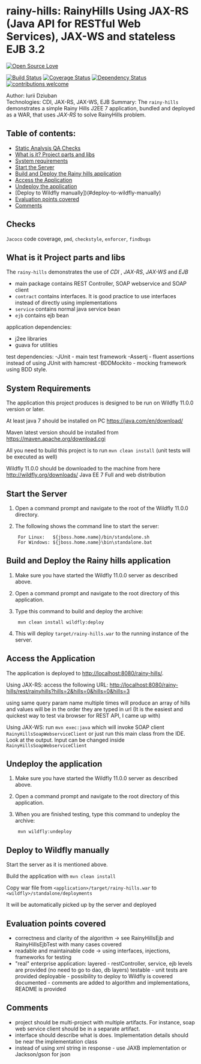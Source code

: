 # rainy-hills: RainyHills Using JAX-RS (Java API for RESTful Web Services), JAX-WS and stateless EJB 3.2

[![Open Source Love](https://badges.frapsoft.com/os/v2/open-source.svg?v=103)](https://github.com/ellerbrock/open-source-badge/)    

[![Build Status](https://travis-ci.org/Iurii-Dziuban/rainy-hills.svg?branch=master)](https://travis-ci.org/Iurii-Dziuban/rainy-hills)
[![Coverage Status](https://coveralls.io/repos/github/Iurii-Dziuban/rainy-hills/badge.svg?branch=master)](https://coveralls.io/github/Iurii-Dziuban/rainy-hills?branch=master)
[![Dependency Status](https://www.versioneye.com/user/projects/5a11b2b10fb24f2a6d408632/badge.svg?style=flat-square)](https://www.versioneye.com/user/projects/5a11b2b10fb24f2a6d408632)
[![contributions welcome](https://img.shields.io/badge/contributions-welcome-brightgreen.svg?style=flat)](https://github.com/Iurii-Dziuban/rainy-hills/issues)

Author: Iurii Dziuban  
Technologies: CDI, JAX-RS, JAX-WS, EJB
Summary: The `rainy-hills` demonstrates a simple Rainy Hills J2EE 7 application, 
bundled and deployed as a WAR, that uses *JAX-RS* to solve RainyHills problem.    

## Table of contents:
 * [Static Analysis QA Checks](#checks)
 * [What is it? Project parts and libs](#what-is-it-project-parts-and-libs)
 * [System requirements](#system-requirements)
 * [Start the Server](#start-the-server)
 * [Build and Deploy the Rainy hills application](#build-and-deploy-the-rainy-hills-application)
 * [Access the Application](#access-the-application)
 * [Undeploy the application](#undeploy-the-application)
 * [Deploy to Wildfly manually])(#deploy-to-wildfly-manually)
 * [Evaluation points covered](#evaluation-points-covered)
 * [Comments](#comments)
 
## Checks
`Jacoco` code coverage, `pmd`, `checkstyle`, `enforcer`, `findbugs`

## What is it Project parts and libs

The `rainy-hills` demonstrates the use of *CDI* , *JAX-RS*, *JAX-WS* and *EJB*

- main package contains REST Controller, SOAP webservice and SOAP client
- `contract` contains interfaces. It is good practice to use interfaces instead of directly using implementations
- `service` contains normal java service bean
- `ejb` contains ejb bean

application dependencies:

- j2ee libraries
- guava for utilities

test dependencies:
-JUnit - main test framework
-Assertj - fluent assertions instead of using JUnit with hamcrest
-BDDMockito - mocking framework using BDD style.

## System Requirements

The application this project produces is designed to be run on Wildfly 11.0.0 version or later.

At least java 7 should be installed on PC <https://java.com/en/download/>

Maven latest version should be installed from <https://maven.apache.org/download.cgi>

All you need to build this project is to run `mvn clean install` (unit tests will be executed as well)

Wildfly 11.0.0 should be downloaded to the machine from here <http://wildfly.org/downloads/> Java EE 7 Full and web distribution 

## Start the Server

1. Open a command prompt and navigate to the root of the Wildfly 11.0.0 directory.
2. The following shows the command line to start the server:

        For Linux:   ${jboss.home.name}/bin/standalone.sh
        For Windows: ${jboss.home.name}\bin\standalone.bat


## Build and Deploy the Rainy hills application

1. Make sure you have started the Wildfly 11.0.0 server as described above.
2. Open a command prompt and navigate to the root directory of this application.
3. Type this command to build and deploy the archive:

        mvn clean install wildfly:deploy

4. This will deploy `target/rainy-hills.war` to the running instance of the server.


## Access the Application

The application is deployed to <http://localhost:8080/rainy-hills/>.

Using JAX-RS: access the following URL: <http://localhost:8080/rainy-hills/rest/rainyhills?hills=2&hills=0&hills=0&hills=3>

using same query param name multiple times will produce an array of hills and values will be in the order they are typed in url
(It is the easiest and quickest way to test via browser for REST API, I came up with)

Using JAX-WS: run `mvn exec:java` which will invoke SOAP client `RainyHillsSoapWebserviceClient` 
or just run this main class from the IDE. Look at the output. Input can be changed inside `RainyHillsSoapWebserviceClient` 

## Undeploy the application

1. Make sure you have started the Wildfly 11.0.0 server as described above.
2. Open a command prompt and navigate to the root directory of this application.
3. When you are finished testing, type this command to undeploy the archive:

        mvn wildfly:undeploy


## Deploy to Wildfly manually

Start the server as it is mentioned above.

Build the application with `mvn clean install`

Copy war file from `<application>/target/rainy-hills.war` to `<wildfly>/standalone/deployments`

It will be automatically picked up by the server and deployed

## Evaluation points covered

* correctness and clarity of the algorithm -> see RainyHillsEjb and RainyHillsEjbTest with many cases covered
* readable and maintainable code -> using interfaces, injections, frameworks for testing
* "real" enterprise application: 
layered - restController, service, ejb levels are provided (no need to go to dao, db layers) 
testable - unit tests are provided
deployable - possibility to deploy to Wildfly is covered 
documented - comments are added to algorithm and implementations, README is provided

## Comments

* project should be multi-project with multiple artifacts. For instance, soap web service client should be in a separate artifact.
* interface should describe what is does. Implementation details should be near the implementation class
* instead of using xml string in response - use JAXB implementation or Jackson/gson for json
